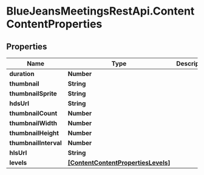 # BlueJeansMeetingsRestApi.ContentContentProperties

## Properties
Name | Type | Description | Notes
------------ | ------------- | ------------- | -------------
**duration** | **Number** |  | [optional] 
**thumbnail** | **String** |  | [optional] 
**thumbnailSprite** | **String** |  | [optional] 
**hdsUrl** | **String** |  | [optional] 
**thumbnailCount** | **Number** |  | [optional] 
**thumbnailWidth** | **Number** |  | [optional] 
**thumbnailHeight** | **Number** |  | [optional] 
**thumbnailInterval** | **Number** |  | [optional] 
**hlsUrl** | **String** |  | [optional] 
**levels** | [**[ContentContentPropertiesLevels]**](ContentContentPropertiesLevels.md) |  | [optional] 


